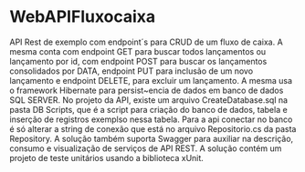 # WebAPIFluxocaixa
API Rest de exemplo com endpoint´s para CRUD de um fluxo de caixa.
A mesma conta com endpoint GET para buscar todos lançamentos ou lançamento por id, com endpoint POST para buscar os lançamentos consolidados por DATA, endpoint PUT para inclusão de um novo lançamento e endpoint DELETE, para excluir um lançamento.
A mesma usa o framework Hibernate para persist~encia de dados em banco de dados SQL SERVER.
No projeto da API, existe um arquivo CreateDatabase.sql na pasta DB Scripts, que é a script para criação do banco de dados, tabela e inserção de registros exemplso nessa tabela.
Para a api conectar no banco é só alterar a string de conexão que está no arquivo Repositorio.cs da pasta Repository.
A solução também suporta Swagger para auxiliar na descrição, consumo e visualização de serviços de API REST.
A solução contém um projeto de teste unitários usando a biblioteca xUnit.

